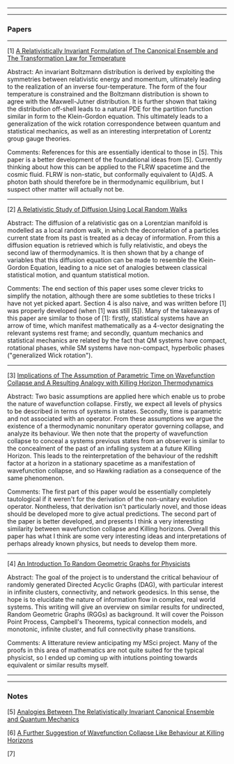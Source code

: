 <html>
<body>

<hr>
<hr>

<h3>Papers</h3>
<hr>

<p> [1]
  <a href="https://iff3.github.io/RelativeInvariantThermo2.pdf">A Relativistically Invariant Formulation of The Canonical Ensemble and The Transformation Law for Temperature</a> </p>
  
  <p>
  Abstract: An invariant Boltzmann distribution is derived by exploiting the symmetries between relativistic energy and momentum, ultimately leading to the realization of an inverse four-temperature. The form of the four temperature is constrained and the Boltzmann distribution is shown to agree with the Maxwell-Jutner distribution. It is further shown that taking the distribution off-shell leads to a natural PDE for the partition function similar in form to the Klein-Gordon equation. This ultimately leads to a generalization of the wick rotation correspondence between quantum and statistical mechanics, as well as an interesting interpretation of Lorentz group gauge theories. 
 </p>

  <p>
     Comments: References for this are essentially identical to those in [5]. This paper is a better development of the foundational ideas from [5]. Currently thinking about how this can be applied to the FLRW spacetime and the cosmic fluid. FLRW is non-static, but conformally equivalent to (A)dS. A photon bath should therefore be in thermodynamic equilibrium, but I suspect other matter will actually not be.
</p>
  <hr>
  
  <p> [2] <a href="https://iff3.github.io/RelativeDiffusion2.pdf">A Relativistic Study of Diffusion Using Local Random Walks</a></p>
  
  <p>
    Abstract: The diffusion of a relativistic gas on a Lorentzian manifold is modelled as a local random walk, in which the decorrelation of a particles current state from its past is treated as a decay of information. From this a diffusion equation is retrieved which is fully relativistic, and obeys the second law of thermodynamics. It is then shown that by a change of variables that this diffusion equation can be made to resemble the Klein-Gordon Equation, leading to a nice set of analogies between classical statistical motion, and quantum statistical motion.
</p>

<p>
Comments: The end section of this paper uses some clever tricks to simplify the notation, although there are some subtleties to these tricks I have not yet picked apart. Section 4 is also naive, and was written before [1] was properly developed (when [1] was still [5]). Many of the takeaways of this paper are similar to those of [1]: firstly, statistical systems have an arrow of time, which manifest mathematically as a 4-vector designating the relevant systems rest frame; and secondly, quantum mechanics and statistical mechanics are related by the fact that QM systems have compact, rotational phases, while SM systems have non-compact, hyperbolic phases ("generalized Wick rotation").
</p>

  <hr>
  
  
  <p> [3] <a href="https://iff3.github.io/ParamTime2.pdf">Implications of The Assumption of Parametric Time on Wavefunction Collapse and A Resulting Analogy with Killing Horizon Thermodynamics</a></p>
  
  <p>
  Abstract: Two basic assumptions are applied here which enable us to probe the nature of wavefunction collapse. Firstly, we expect all levels of physics to be described in terms of systems in states. Secondly, time is parametric and not associated with an operator. From these assumptions we argue the existence of a thermodynamic nonunitary operator governing collapse, and analyze its behaviour. We then note that the property of wavefunction collapse to conceal a systems previous states from an observer is similar to the concealment of the past of an infalling system at a future Killing Horizon. This leads to the reinterpretation of the behaviour of the redshift factor at a horizon in a stationary spacetime as a manifestation of wavefunction collapse, and so Hawking radiation as a consequence of the same phenomenon.
</p>

<p>
  Comments: The first part of this paper would be essentially completely tautological if it weren't for the derivation of the non-unitary evolution operator. Nontheless, that derivation isn't particularly novel, and those ideas should be developed more to give actual predictions. The second part of the paper is better developed, and presents I think a very interesting similarity between wavefunction collapse and Killing horizons. Overall this paper has what I think are some very interesting ideas and interpretations of perhaps already known physics, but needs to develop them more.
  </p>
  <hr>
  
  <p> [4] <a href="https://iff3.github.io/RGGforPhys.pdf">An Introduction To Random Geometric Graphs for Physicists</a>


<p>Abstract: The goal of the project is to understand the critical behaviour of randomly generated Directed Acyclic Graphs (DAG), with particular interest in infinite clusters, connectivity, and network geodesics. In this sense, the hope is to elucidate the nature of information flow in complex, real world systems. This writing will give an overview on similar results for undirected, Random Geometric Graphs (RGGs) as background. It will cover the Poisson Point Process, Campbell's Theorems, typical connection models, and monotonic, infinite cluster, and full connectivity phase transitions.</p>

<p>Comments: A litterature review anticipating my MSci project. Many of the proofs in this area of mathematics are not quite suited for the typical physicist, so I ended up coming up with intutions pointing towards equivalent or similar results myself.</p>
<hr>
<hr>
<h3>Notes</h3>
  <p> [5] <a href="https://arxiv.org/pdf/2007.03772.pdf">Analogies Between The Relativistically Invariant Canonical Ensemble and Quantum Mechanics</a>
  <p> [6] <a href="https://iff3.github.io/DecoherentKillingHorizons.pdf">A Further Suggestion of Wavefunction Collapse Like Behaviour at Killing Horizons</a>
  <p> [7] <a href=""></a></p>
  
  
  
 
